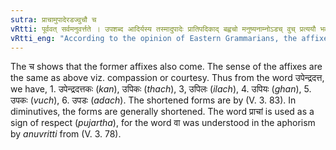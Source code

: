 ```yaml
---
sutra: प्राचामुपादेरडज्वुचौ च
vRtti: पूर्ववत् सर्वमनुवर्त्तते । उपशब्द आदिर्यस्य तस्मादुपादेः प्रातिपदिकाद् बह्वचो मनुष्यनाम्नोऽडच् वुच् प्रत्ययौ भवतः । चकाराद् घनिलचौ प्रत्ययौ भवतः । ठच्च वा ॥
vRtti_eng: "According to the opinion of Eastern Grammarians, the affixes _adach_ (अड) and _vuch_ (अक) also come after a human-name beginning with the word उप ॥ "
---
```

The च shows that the former affixes also come. The sense of the affixes are the same as above viz. compassion or courtesy. Thus from the word उपेन्द्रदत्त, we have, 1. उपेन्द्रदत्तकः (_kan_), उपिकः (_thach_), 3, उपिलः (_ilach_), 4. उपियः (_ghan_), 5. उपकः (_vuch_), 6. उपडः (_adach_). The shortened forms are by (V. 3. 83). In diminutives, the forms are generally shortened. The word प्राचां is used as a sign of respect (_pujartha_), for the word वा was understood in the aphorism by _anuvritti_ from (V. 3. 78).
